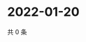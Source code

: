 # 2022-01-20

共 0 条

<!-- BEGIN WEIBO -->
<!-- 最后更新时间 Thu Jan 20 2022 07:11:34 GMT+0800 (China Standard Time) -->

<!-- END WEIBO -->
